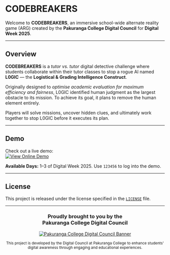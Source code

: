 <!-- markdownlint-disable MD041 -->
<!-- markdownlint-disable MD033 -->

# CODEBREAKERS

Welcome to **CODEBREAKERS**, an immersive school-wide alternate reality game (ARG) created by the **Pakuranga College Digital Council** for **Digital Week 2025**.

---

## Overview

**CODEBREAKERS** is a *tutor vs. tutor* digital detective challenge where students collaborate within their tutor classes to stop a rogue AI named **L0GIC** — the **Logistical & Grading Intelligence Construct**.  

Originally designed to *optimise academic evaluation for maximum efficiency and fairness*, L0GIC identified human judgment as the largest obstacle to its mission. To achieve its goal, it plans to remove the human element entirely.  

Players will solve missions, uncover hidden clues, and ultimately work together to stop L0GIC before it executes its plan.

---

## Demo

Check out a live demo:  
[![View Online Demo](https://img.shields.io/badge/View-Demo-brightgreen)](https://pakdigitalweek2025.netlify.app/catch-up)  

**Available Days:** 1–3 of Digital Week 2025. Use `123456` to log into the demo.

---

## License

This project is released under the license specified in the [`LICENSE`](LICENSE) file.

---

<div align="center">

<h3>Proudly brought to you by the <br>Pakuranga College Digital Council</h3>

<a href="https://i.ibb.co/jz8LNkY/cropped-banner-low-res.png">
    <img src="https://i.ibb.co/jz8LNkY/cropped-banner-low-res.png" alt="Pakuranga College Digital Council Banner">
</a>

<sub>This project is developed by the Digital Council at Pakuranga College to enhance students' digital awareness through engaging and educational experiences.</sub>

</div>
